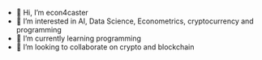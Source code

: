 - 👋 Hi, I’m econ4caster
- 👀 I’m interested in AI, Data Science, Econometrics, cryptocurrency and programming
- 🌱 I’m currently learning programming
- 💞️ I’m looking to collaborate on crypto and blockchain



